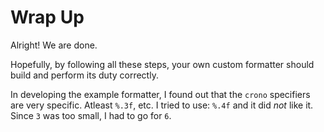 # Wrap Up

Alright! We are done.

Hopefully, by following all these steps, your own custom formatter should build and perform its duty correctly.

In developing the example formatter, I found out that the `crono` specifiers are very specific. Atleast `%.3f`, etc. I tried to use: `%.4f` and it did _not_ like it. Since `3` was too small, I had to go for `6`.
